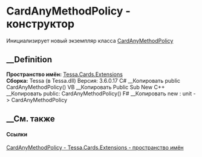 # CardAnyMethodPolicy<TMethod> \- конструктор
Инициализирует новый экземпляр класса
[CardAnyMethodPolicy<TMethod>](T_Tessa_Cards_Extensions_CardAnyMethodPolicy_1.htm)
##  __Definition
 **Пространство имён:** [Tessa.Cards.Extensions](N_Tessa_Cards_Extensions.htm)  
 **Сборка:** Tessa (в Tessa.dll) Версия: 3.6.0.17
C# __Копировать
     public CardAnyMethodPolicy()
VB __Копировать
     Public Sub New
C++ __Копировать
     public:
    CardAnyMethodPolicy()
F# __Копировать
     new : unit -> CardAnyMethodPolicy
##  __См. также
#### Ссылки
[CardAnyMethodPolicy<TMethod> \-
](T_Tessa_Cards_Extensions_CardAnyMethodPolicy_1.htm)
[Tessa.Cards.Extensions - пространство имён](N_Tessa_Cards_Extensions.htm)
